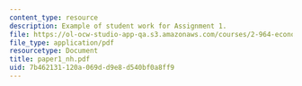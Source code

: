 ```yaml
---
content_type: resource
description: Example of student work for Assignment 1.
file: https://ol-ocw-studio-app-qa.s3.amazonaws.com/courses/2-964-economics-of-marine-transportation-industries-fall-2006/7b462131120a069dd9e8d540bf0a8ff9_paper1_nh.pdf
file_type: application/pdf
resourcetype: Document
title: paper1_nh.pdf
uid: 7b462131-120a-069d-d9e8-d540bf0a8ff9
---
```

